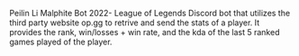 Peilin Li Malphite Bot 2022-
League of Legends Discord bot that utilizes the third party website op.gg to retrive and send the stats of a player. It provides the rank, win/losses + win rate, and the kda of the last 5 ranked games played of the player.

